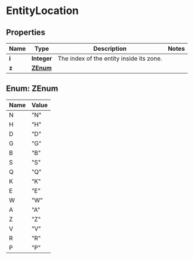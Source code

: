 
# EntityLocation

## Properties
Name | Type | Description | Notes
------------ | ------------- | ------------- | -------------
**i** | **Integer** | The index of the entity inside its zone.  | 
**z** | [**ZEnum**](#ZEnum) |  | 


<a name="ZEnum"></a>
## Enum: ZEnum
Name | Value
---- | -----
N | &quot;N&quot;
H | &quot;H&quot;
D | &quot;D&quot;
G | &quot;G&quot;
B | &quot;B&quot;
S | &quot;S&quot;
Q | &quot;Q&quot;
K | &quot;K&quot;
E | &quot;E&quot;
W | &quot;W&quot;
A | &quot;A&quot;
Z | &quot;Z&quot;
V | &quot;V&quot;
R | &quot;R&quot;
P | &quot;P&quot;



